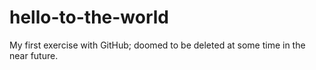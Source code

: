 # hello-to-the-world
My first exercise with GitHub; doomed to be deleted at some time in the near future.
